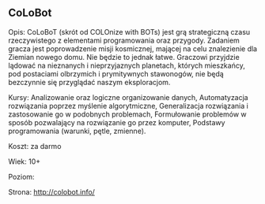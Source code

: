 ## CoLoBot

Opis: CoLoBoT (skrót od COLOnize with BOTs) jest grą strategiczną czasu rzeczywistego z elementami programowania oraz przygody. Zadaniem gracza jest poprowadzenie misji kosmicznej, mającej na celu znalezienie dla Ziemian nowego domu. Nie będzie to jednak łatwe. Graczowi przyjdzie lądować na nieznanych i nieprzyjaznych planetach, których mieszkańcy, pod postaciami olbrzymich i prymitywnych stawonogów, nie będą bezczynnie się przyglądać naszym eksploracjom.
  
Kursy: Analizowanie oraz logiczne organizowanie danych, Automatyzacja rozwiązania poprzez myślenie algorytmiczne, Generalizacja rozwiązania i zastosowanie go w podobnych problemach, Formułowanie problemów w sposób pozwalający na rozwiązanie go przez komputer, Podstawy programowania (warunki, pętle, zmienne).

Koszt: za darmo

Wiek:  10+

Poziom:

Strona: http://colobot.info/ 

